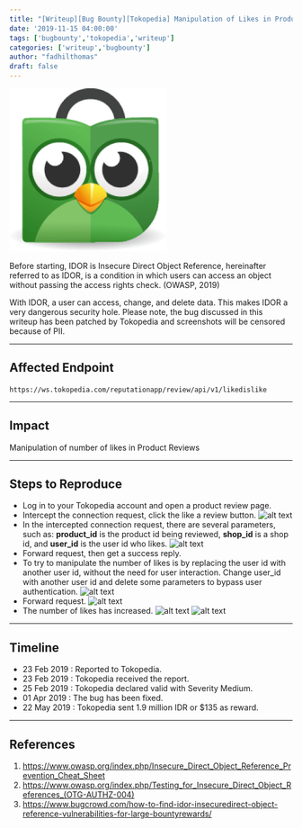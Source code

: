 ```yaml
---
title: "[Writeup][Bug Bounty][Tokopedia] Manipulation of Likes in Product Reviews [EN]"
date: '2019-11-15 04:00:00'
tags: ['bugbounty','tokopedia','writeup']
categories: ['writeup','bugbounty']
author: "fadhilthomas"
draft: false
---
```


![alt text](/tokopedia01/img1.jpg)

Before starting, IDOR is Insecure Direct Object Reference, hereinafter referred to as IDOR, is a condition in which users can access an object without passing the access rights check. (OWASP, 2019)

With IDOR, a user can access, change, and delete data. This makes IDOR a very dangerous security hole. Please note, the bug discussed in this writeup has been patched by Tokopedia and screenshots will be censored because of PII.

----
## Affected Endpoint 
```
https://ws.tokopedia.com/reputationapp/review/api/v1/likedislike
```

----
## Impact
Manipulation of number of likes in Product Reviews

----
## Steps to Reproduce 
* Log in to your Tokopedia account and open a product review page.
* Intercept the connection request, click the like a review button.
![alt text](https://github.com/fadhilthomas/fadhilthomas.github.io/raw/master/assets/images/tokopedia01/img2.jpg)
* In the intercepted connection request, there are several parameters, such as:
**product_id** is the product id being reviewed,
**shop_id** is a shop id, and
**user_id** is the user id who likes.
![alt text](https://github.com/fadhilthomas/fadhilthomas.github.io/raw/master/assets/images/tokopedia01/img3.jpg)
* Forward request, then get a success reply.
* To try to manipulate the number of likes is by replacing the user id with another user id, without the need for user interaction. Change user_id with another user id and delete some parameters to bypass user authentication.
![alt text](https://github.com/fadhilthomas/fadhilthomas.github.io/raw/master/assets/images/tokopedia01/img4.jpg)
* Forward request.
![alt text](https://github.com/fadhilthomas/fadhilthomas.github.io/raw/master/assets/images/tokopedia01/img5.jpg)
* The number of likes has increased.
![alt text](https://github.com/fadhilthomas/fadhilthomas.github.io/raw/master/assets/images/tokopedia01/img6.jpg)
![alt text](https://github.com/fadhilthomas/fadhilthomas.github.io/raw/master/assets/images/tokopedia01/img7.jpg)

----
## Timeline
* 23 Feb 2019 : Reported to Tokopedia.
* 23 Feb 2019 : Tokopedia received the report.
* 25 Feb 2019 : Tokopedia declared valid with Severity Medium.
* 01 Apr 2019 : The bug has been fixed.
* 22 May 2019 : Tokopedia sent 1.9 million IDR or $135 as reward.

----
## References
1. https://www.owasp.org/index.php/Insecure_Direct_Object_Reference_Prevention_Cheat_Sheet
2. https://www.owasp.org/index.php/Testing_for_Insecure_Direct_Object_References_(OTG-AUTHZ-004)
3. https://www.bugcrowd.com/how-to-find-idor-insecuredirect-object-reference-vulnerabilities-for-large-bountyrewards/